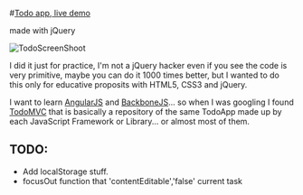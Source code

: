 #[Todo app, live demo](http://thinkxl.github.com/todoapp/ "Todo app, live demo")

made with jQuery

![TodoScreenShoot](https://github.com/thinkxl/todoapp/blob/master/img/todoapp.png?raw=true)

I did it just for practice, I'm not a jQuery hacker even if you see the code is very primitive, maybe you can do it 1000 times better, but I wanted to do this only for educative proposits with HTML5, CSS3 and jQuery.

I want to learn [AngularJS](http://angularjs.org/) and [BackboneJS](http://backbonejs.org/)... so when I was googling I found [TodoMVC](http://addyosmani.github.com/todomvc/) that is basically a repository of the same TodoApp made up by each JavaScript Framework or Library... or almost most of them.

## TODO: ##
- Add localStorage stuff.
- focusOut function that 'contentEditable','false' current task
